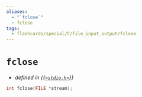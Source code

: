 ```yaml
---
aliases:
  - "`fclose`"
  - fclose
tags:
  - flashcards/special/C/file_input_output/fclose
---
```


# `fclose`

- _defined in {{[`<stdio.h>`](../../../general/C%20file%20input_output.md)}}_ <!--SR:!2023-09-01,4,270-->

```C
int fclose(FILE *stream);
```
